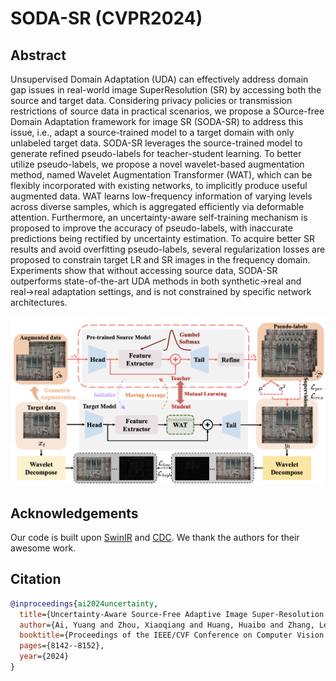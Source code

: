 # SODA-SR (CVPR2024)

## Abstract
Unsupervised Domain Adaptation (UDA) can effectively address domain gap issues in real-world image SuperResolution (SR) by accessing both the source and target data. Considering privacy policies or transmission restrictions of source data in practical scenarios, we propose a SOurce-free Domain Adaptation framework for image SR (SODA-SR) to address this issue, i.e., adapt a source-trained model to a target domain with only unlabeled target data. SODA-SR leverages the source-trained model to generate refined pseudo-labels for teacher-student learning. To better utilize pseudo-labels, we propose a novel wavelet-based augmentation method, named Wavelet Augmentation Transformer (WAT), which can be flexibly incorporated with existing networks, to implicitly produce useful augmented data. WAT learns low-frequency information of varying levels across diverse samples, which is aggregated efficiently via deformable attention. Furthermore, an uncertainty-aware self-training mechanism is proposed to improve the accuracy of pseudo-labels, with inaccurate predictions being rectified by uncertainty estimation. To acquire better SR results and avoid overfitting pseudo-labels, several regularization losses are proposed to constrain target LR and SR images in the frequency domain. Experiments show that without accessing source data, SODA-SR outperforms state-of-the-art UDA methods in both synthetic→real and real→real adaptation settings, and is not constrained by specific network architectures.

<img src="arch.png" width="800px"/>

## Acknowledgements
Our code is built upon [SwinIR](https://github.com/cszn/KAIR) and [CDC](https://github.com/xiezw5/Component-Divide-and-Conquer-for-Real-World-Image-Super-Resolution). We thank the authors for their awesome work.

## Citation

```BibTeX
@inproceedings{ai2024uncertainty,
  title={Uncertainty-Aware Source-Free Adaptive Image Super-Resolution with Wavelet Augmentation Transformer},
  author={Ai, Yuang and Zhou, Xiaoqiang and Huang, Huaibo and Zhang, Lei and He, Ran},
  booktitle={Proceedings of the IEEE/CVF Conference on Computer Vision and Pattern Recognition},
  pages={8142--8152},
  year={2024}
}
```
